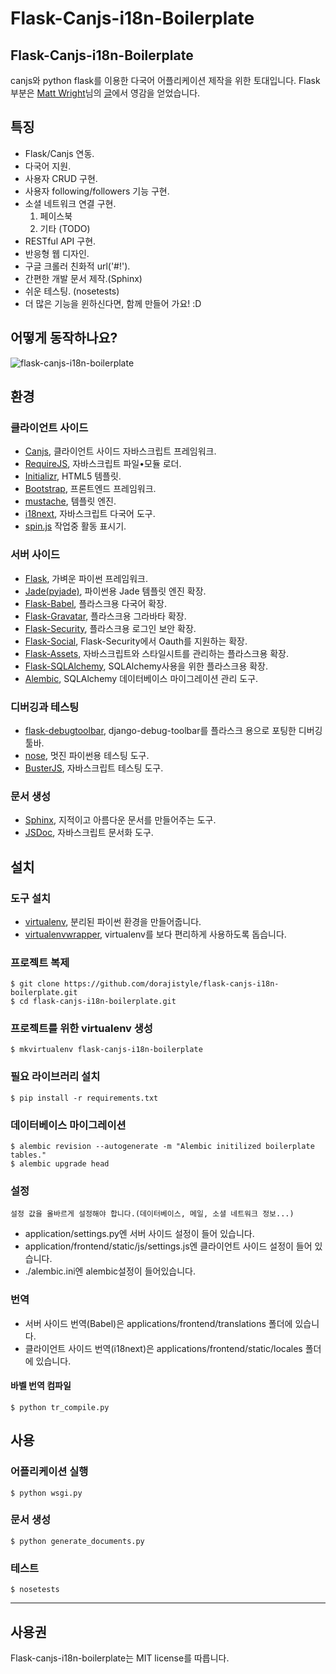 # Flask-Canjs-i18n-Boilerplate

## Flask-Canjs-i18n-Boilerplate

canjs와 python flask를 이용한 다국어 어플리케이션 제작을 위한 토대입니다.
Flask 부분은 [Matt Wright](https://github.com/mattupstate)님의 [글](http://mattupstate.com/python/2013/06/26/how-i-structure-my-flask-applications.html)에서 영감을 얻었습니다.


## 특징
* Flask/Canjs 연동.
* 다국어 지원.
* 사용자 CRUD 구현.
* 사용자 following/followers 기능 구현.
* 소셜 네트워크 연결 구현.
    1. 페이스북
    2. 기타 (TODO)
* RESTful API 구현.
* 반응형 웹 디자인.
* 구글 크롤러 친화적 url('#!').
* 간편한 개발 문서 제작.(Sphinx)
* 쉬운 테스팅. (nosetests)
* 더 많은 기능을 윈하신다면, 함께 만들어 가요! :D


## 어떻게 동작하나요?

![flask-canjs-i18n-boilerplate](https://f.cloud.github.com/assets/1202809/914493/b584032c-fe3b-11e2-83c0-05b83e8959ba.png)

## 환경

### 클라이언트 사이드
* [Canjs](http://canjs.com/), 클라이언트 사이드 자바스크립트 프레임워크.
* [RequireJS](http://requirejs.org/), 자바스크립트 파일•모듈 로더.
* [Initializr](http://www.initializr.com/),  HTML5 템플릿.
* [Bootstrap](http://twitter.github.io/bootstrap/),  프론트엔드 프레임워크.
* [mustache](http://mustache.github.io/), 템플릿 엔진.
* [i18next](http://i18next.com/), 자바스크립트 다국어 도구.
* [spin.js](http://fgnass.github.io/spin.js/) 작업중 활동 표시기.

### 서버 사이드
* [Flask](http://flask.pocoo.org/), 가벼운 파이썬 프레임워크.
* [Jade(pyjade)](https://github.com/SyrusAkbary/pyjade), 파이썬용 Jade 템플릿 엔진 확장.
* [Flask-Babel](http://pythonhosted.org/Flask-Babel/), 플라스크용 다국어 확장.
* [Flask-Gravatar](https://pypi.python.org/pypi/Flask-Gravatar), 플라스크용 그라바타 확장.
* [Flask-Security](http://pythonhosted.org/Flask-Security/), 플라스크용 로그인 보안 확장.
* [Flask-Social](http://pythonhosted.org/Flask-Social/), Flask-Security에서 Oauth를 지원하는 확장.
* [Flask-Assets](http://elsdoerfer.name/docs/flask-assets/), 자바스크립트와 스타일시트를 관리하는 플라스크용 확장.
* [Flask-SQLAlchemy](http://pythonhosted.org/Flask-SQLAlchemy/), SQLAlchemy사용을 위한 플라스크용 확장.
* [Alembic](http://alembic.readthedocs.org/en/latest/), SQLAlchemy 데이터베이스 마이그레이션 관리 도구.

### 디버깅과 테스팅
* [flask-debugtoolbar](http://flask-debugtoolbar.readthedocs.org/en/latest/), django-debug-toolbar를 플라스크 용으로 포팅한 디버깅 툴바.
* [nose](https://nose.readthedocs.org/en/latest/index.html), 멋진 파이썬용 테스팅 도구.
* [BusterJS](http://docs.busterjs.org/en/latest/#), 자바스크립트 테스팅 도구.

### 문서 생성
* [Sphinx](http://sphinx-doc.org/), 지적이고 아름다운 문서를 만들어주는 도구.
* [JSDoc](https://github.com/jsdoc3/jsdoc), 자바스크립트 문서화 도구.


## 설치

### 도구 설치
* [virtualenv](https://python-guide.readthedocs.org/en/latest/dev/virtualenvs/#virtualenv), 분리된 파이썬 환경을 만들어줍니다.
* [virtualenvwrapper](https://python-guide.readthedocs.org/en/latest/dev/virtualenvs/#virtualenvwrapper), virtualenv를 보다 편리하게 사용하도록 돕습니다.

### 프로젝트 복제
    $ git clone https://github.com/dorajistyle/flask-canjs-i18n-boilerplate.git
    $ cd flask-canjs-i18n-boilerplate.git

### 프로젝트를 위한 virtualenv 생성
    $ mkvirtualenv flask-canjs-i18n-boilerplate

### 필요 라이브러리 설치
    $ pip install -r requirements.txt

### 데이터베이스 마이그레이션
    $ alembic revision --autogenerate -m "Alembic initilized boilerplate tables."
    $ alembic upgrade head

### 설정

    설정 값을 올바르게 설정해야 합니다.(데이터베이스, 메일, 소셜 네트워크 정보...)

* application/settings.py엔 서버 사이드 설정이 들어 있습니다.
* application/frontend/static/js/settings.js엔 클라이언트 사이드 설정이 들어 있습니다.
* ./alembic.ini엔 alembic설정이 들어있습니다.

### 번역
* 서버 사이드 번역(Babel)은 applications/frontend/translations 폴더에 있습니다.
* 클라이언트 사이드 번역(i18next)은 applications/frontend/static/locales 폴더에 있습니다.

#### 바벨 번역 컴파일
    $ python tr_compile.py


## 사용

### 어플리케이션 실행
    $ python wsgi.py

### 문서 생성
    $ python generate_documents.py

### 테스트
    $ nosetests


________________________

## 사용권

Flask-canjs-i18n-boilerplate는 MIT license를 따릅니다.